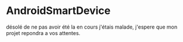 # AndroidSmartDevice
désolé de ne pas avoir été la en cours j'étais malade, j'espere que mon projet repondra a vos attentes.

